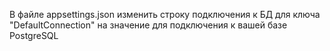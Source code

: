 В файле appsettings.json изменить строку подключения к БД для ключа "DefaultConnection" на значение для подключения к вашей базе PostgreSQL